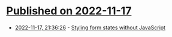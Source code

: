 # [Published on 2022-11-17](index.md)

* [2022-11-17, 21:36:26](https://news.ycombinator.com/item?id=33646121) - [Styling form states without JavaScript](https://webkit.org/blog/13096/css-has-pseudo-class/#styling-form-states-without-js)

